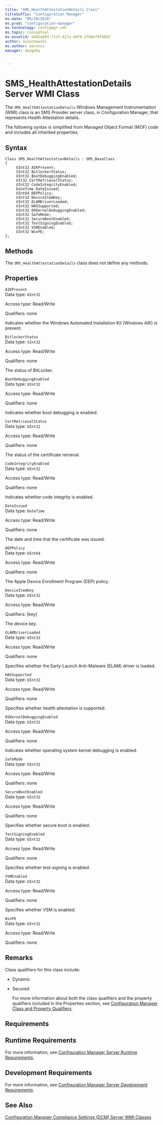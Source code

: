 ```yaml
---
title: "SMS_HealthAttestationDetails Class"
titleSuffix: "Configuration Manager"
ms.date: "09/20/2016"
ms.prod: "configuration-manager"
ms.technology: configmgr-sdk
ms.topic: conceptual
ms.assetid: b402a603-f1cf-417a-a9f4-2f6bb79fd042
author: aczechowski
ms.author: aaroncz
manager: dougeby


---
```

# SMS_HealthAttestationDetails Server WMI Class
The `SMS_HealthAttestationDetails` Windows Management Instrumentation (WMI) class is an SMS Provider server class, in Configuration Manager, that represents Health Attestation details.  

 The following syntax is simplified from Managed Object Format (MOF) code and includes all inherited properties.  

## Syntax  

```  
Class SMS_HealthAttestationDetails : SMS_BaseClass  
{  
     UInt32 AIKPresent;  
     SInt32 BitlockerStatus;  
     UInt32 BootDebuggingEnabled;  
     UIt32 CertRetrievalStatus;  
     UInt32 CodeIntegrityEnabled;  
     DateTime DateIssued;  
     UInt64 DEPPolicy;  
     UInt32 DeviceItemKey;  
     UInt32 ELAMDriverLoaded;  
     UInt32 HASSupported;  
     UInt32 OSKernelDebuggingEnabled;  
     UInt32 SafeMode;  
     UInt32 SecureBootEnabled;  
     UInt32 TestSigningEnabled;  
     UInt32 VSMEnabled;  
     UInt32 WinPE;  
};  

```  

## Methods  
 The `SMS_HealthAttestationDetails` class does not define any methods.  

## Properties  
 `AIKPresent`  
 Data type: `UInt32`  

 Access type: Read/Write  

 Qualifiers: none  

 Indicates whether the Windows Automated Installation Kit (Windows AIK) is present.  

 `BitlockerStatus`  
 Data type: `SInt32`  

 Access type: Read/Write  

 Qualifiers: none  

 The status of BitLocker.  

 `BootDebuggingEnabled`  
 Data type: `UInt32`  

 Access type: Read/Write  

 Qualifiers: none  

 Indicates whether boot debugging is enabled.  

 `CertRetrievalStatus`  
 Data type: `UInt32`  

 Access type: Read/Write  

 Qualifiers: none  

 The status of the certificate retrieval.  

 `CodeIntegrityEnabled`  
 Data type: `UInt32`  

 Access type: Read/Write  

 Qualifiers: none  

 Indicates whether code integrity is enabled.  

 `DateIssued`  
 Data type: `DateTime`  

 Access type: Read/Write  

 Qualifiers: none  

 The date and time that the certificate was issued.  

 `DEPPolicy`  
 Data type: `UInt64`  

 Access type: Read/Write  

 Qualifiers: none  

 The Apple Device Enrollment Program (DEP) policy.  

 `DeviceItemKey`  
 Data type: `UInt32`  

 Access type: Read/Write  

 Qualifiers: [key]  

 The device key.  

 `ELAMDriverLoaded`  
 Data type: `UInt32`  

 Access type: Read/Write  

 Qualifiers: none  

 Specifies whether the Early-Launch Anti-Malware (ELAM) driver is loaded.  

 `HASSupported`  
 Data type: `UInt32`  

 Access type: Read/Write  

 Qualifiers: none  

 Specifies whether health attestation is supported.  

 `OSKernelDebuggingEnabled`  
 Data type: `UInt32`  

 Access type: Read/Write  

 Qualifiers: none  

 Indicates whether operating system kernel debugging is enabled.  

 `SafeMode`  
 Data type: `UInt32`  

 Access type: Read/Write  

 Qualifiers: none  

 `SecureBootEnabled`  
 Data type: `UInt32`  

 Access type: Read/Write  

 Qualifiers: none  

 Specifies whether secure boot is enabled.  

 `TestSigningEnabled`  
 Data type: `UInt32`  

 Access type: Read/Write  

 Qualifiers: none  

 Specifies whether test-signing is enabled.  

 `VSMEnabled`  
 Data type: `UInt32`  

 Access type: Read/Write  

 Qualifiers: none  

 Specifies whether VSM is enabled.  

 `WinPE`  
 Data type: `UInt32`  

 Access type: Read/Write  

 Qualifiers: none  

## Remarks  
 Class qualifiers for this class include:  

- Dynamic  

- Secured  

  For more information about both the class qualifiers and the property qualifiers included in the Properties section, see [Configuration Manager Class and Property Qualifiers](../../../develop/reference/misc/class-and-property-qualifiers.md).  

## Requirements  

## Runtime Requirements  
 For more information, see [Configuration Manager Server Runtime Requirements](../../../develop/core/reqs/server-runtime-requirements.md).  

## Development Requirements  
 For more information, see [Configuration Manager Server Development Requirements](../../../develop/core/reqs/server-development-requirements.md).  

## See Also  
 [Configuration Manager Compliance Settings (DCM) Server WMI Classes](../../../develop/reference/compliance/compliance-settings-dcm-server-wmi-classes.md)
